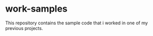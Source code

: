 # work-samples
This repository contains the sample code that i worked in one of my previous projects.
